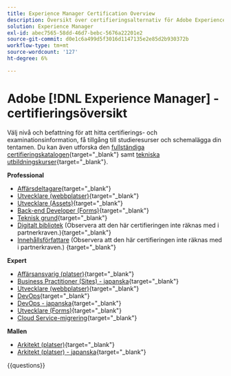 ```yaml
---
title: Experience Manager Certification Overview
description: Översikt över certifieringsalternativ för Adobe Experience Manager
solution: Experience Manager
exl-id: abec7565-58dd-46d7-bebc-5676a22201e2
source-git-commit: d0e1c6a499d5f3016d1147135e2e85d2b930372b
workflow-type: tm+mt
source-wordcount: '127'
ht-degree: 6%

---
```


# Adobe [!DNL Experience Manager] - certifieringsöversikt

Välj nivå och befattning för att hitta certifierings- och examinationsinformation, få tillgång till studieresurser och schemalägga din tentamen. Du kan även utforska den [fullständiga certifieringskatalogen](https://certification.adobe.com/certifications){target="_blank"} samt [tekniska utbildningskurser](https://certification.adobe.com/courses/?/courses){target="_blank"}.

**Professional**

* [Affärsdeltagare](https://certification.adobe.com/certification/experience-manager-business-practitioner-professional){target="_blank"} <!--AD0-E126-->
* [Utvecklare (webbplatser)](https://certification.adobe.com/certification/sites-developer-professional-v2){target="_blank"} <!--AD0-E128-->
* [Utvecklare (Assets)](https://certification.adobe.com/certification/assets-developer-professional){target="_blank"} <!--AD0-E129-->
* [Back-end Developer (Forms)](https://certification.adobe.com/certification/backend-developer-professional){target="_blank"} <!--AD0-E127-->
* [Teknisk grund](https://certification.adobe.com/certification/technical-foundations-professional){target="_blank"} <!--AD0-E132-->
* [Digitalt bibliotek](https://certification.adobe.com/certification/digital-librarian-professional) (Observera att den här certifieringen inte räknas med i partnerkraven.){target="_blank"} <!--AD0-E143-->
* [Innehållsförfattare](https://certification.adobe.com/certification/sites-content-author-professional) (Observera att den här certifieringen inte räknas med i partnerkraven.)
  {target="_blank"} <!--AD0-E144-->

**Expert**

* [Affärsansvarig (platser)](https://certification.adobe.com/certification/sites-business-practitioner-expert){target="_blank"} <!--AD0-E121-->
* [Business Practitioner (Sites) - japanska](https://certification.adobe.com/certification/sites-business-practitioner-expert){target="_blank"} <!--AD0-E121-J-->
* [Utvecklare (webbplatser)](https://certification.adobe.com/certification/sites-developer-expert-v2){target="_blank"} <!--AD0-E137-->
* [DevOps](https://certification.adobe.com/certification/aem-devops-engineer-expert){target="_blank"} <!--AD0-E124-->
* [DevOps - japanska](https://certification.adobe.com/certification/aem-devops-engineer-expert){target="_blank"} <!--AD0-E124-J-->
* [Utvecklare (Forms)](https://certification.adobe.com/certification/aem-forms-developer-expert){target="_blank"} <!--AD0-E125-->
* [Cloud Service-migrering](https://certification.adobe.com/certification/cloud-service-migration-expert){target="_blank"} <!--AD0-E136-->

**Mallen**

* [Arkitekt (platser)](https://certification.adobe.com/certification/sites-architect-master){target="_blank"} <!--AD0-E117-->
* [Arkitekt (platser) - japanska](https://certification.adobe.com/certification/sites-architect-master){target="_blank"} <!--AD0-E117-J-->

{{questions}}
